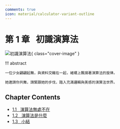 ```yaml
---
comments: true
icon: material/calculator-variant-outline
---
```


# 第 1 章 &nbsp; 初識演算法

![初識演算法](../assets/covers/chapter_introduction.jpg){ class="cover-image" }

!!! abstract

    一位少女翩翩起舞，與資料交織在一起，裙襬上飄揚著演算法的旋律。
    
    她邀請你共舞，請緊跟她的步伐，踏入充滿邏輯與美感的演算法世界。

## Chapter Contents

- [1.1 &nbsp; 演算法無處不在](https://www.hello-algo.com/en/chapter_introduction/algorithms_are_everywhere/)
- [1.2 &nbsp; 演算法是什麼](https://www.hello-algo.com/en/chapter_introduction/what_is_dsa/)
- [1.3 &nbsp; 小結](https://www.hello-algo.com/en/chapter_introduction/summary/)
